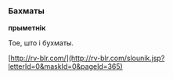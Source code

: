 ### Бахматы
**прыметнік**

Тое, што і бухматы.

<a rel="author">[http://rv-blr.com/](http://rv-blr.com/slounik.jsp?letterId=0&maskId=0&pageId=365)</a>
